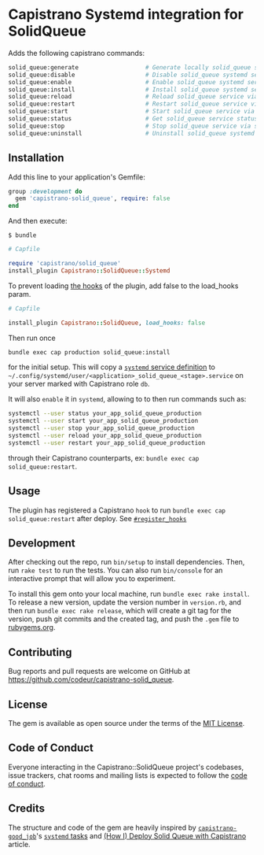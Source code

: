 # Capistrano Systemd integration for SolidQueue

Adds the following capistrano commands:

```sh
solid_queue:generate                   # Generate locally solid_queue systemd service unit file
solid_queue:disable                    # Disable solid_queue systemd service
solid_queue:enable                     # Enable solid_queue systemd service
solid_queue:install                    # Install solid_queue systemd service
solid_queue:reload                     # Reload solid_queue service via systemd
solid_queue:restart                    # Restart solid_queue service via systemd
solid_queue:start                      # Start solid_queue service via systemd
solid_queue:status                     # Get solid_queue service status via systemd
solid_queue:stop                       # Stop solid_queue service via systemd
solid_queue:uninstall                  # Uninstall solid_queue systemd service
```


## Installation

Add this line to your application's Gemfile:

```ruby
group :development do
  gem 'capistrano-solid_queue', require: false
end
```

And then execute:

    $ bundle

```ruby
# Capfile

require 'capistrano/solid_queue'
install_plugin Capistrano::SolidQueue::Systemd
```

To prevent loading [the hooks](lib/capistrano/solid_queue.rb) of the plugin, add false to the load_hooks param.
```ruby
# Capfile

install_plugin Capistrano::SolidQueue, load_hooks: false
```

Then run once

```sh
bundle exec cap production solid_queue:install
```

for the initial setup. This will copy a [`systemd` service definition](lib/capistrano/templates/solid_queue.service.erb) to `~/.config/systemd/user/<application>_solid_queue_<stage>.service` on your server marked with Capistrano role `db`.

It will also `enable` it in `systemd`, allowing to to then run commands such as:

```sh
systemctl --user status your_app_solid_queue_production
systemctl --user start your_app_solid_queue_production
systemctl --user stop your_app_solid_queue_production
systemctl --user reload your_app_solid_queue_production
systemctl --user restart your_app_solid_queue_production
```

through their Capistrano counterparts, ex: `bundle exec cap solid_queue:restart`.

## Usage

The plugin has registered a Capistrano `hook` to run `bundle exec cap solid_queue:restart` after deploy.
See [`#register_hooks`](lib/capistrano/solid_queue.rb)

## Development

After checking out the repo, run `bin/setup` to install dependencies. Then, run `rake test` to run the tests. You can also run `bin/console` for an interactive prompt that will allow you to experiment.

To install this gem onto your local machine, run `bundle exec rake install`. To release a new version, update the version number in `version.rb`, and then run `bundle exec rake release`, which will create a git tag for the version, push git commits and the created tag, and push the `.gem` file to [rubygems.org](https://rubygems.org).

## Contributing

Bug reports and pull requests are welcome on GitHub at https://github.com/codeur/capistrano-solid_queue.

## License

The gem is available as open source under the terms of the [MIT License](https://opensource.org/licenses/MIT).

## Code of Conduct

Everyone interacting in the Capistrano::SolidQueue project's codebases, issue trackers, chat rooms and mailing lists is expected to follow the [code of conduct](https://github.com/[USERNAME]/capistrano-solid_queue/blob/main/CODE_OF_CONDUCT.md).

## Credits

The structure and code of the gem are heavily inspired by [`capistrano-good_job`](https://github.com/mtomov/capistrano-good-job)'s [`systemd` tasks](https://github.com/seuros/capistrano-puma/blob/master/lib/capistrano/tasks/systemd.rake)
and [(How I) Deploy Solid Queue with Capistrano](https://world.hey.com/robzolkos/how-i-deploy-solid-queue-with-capistrano-487b4a31) article.
